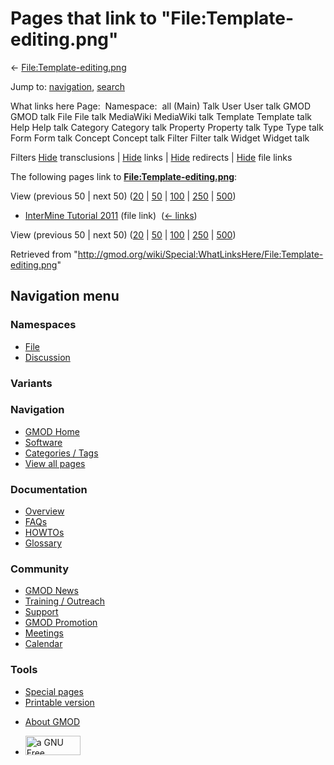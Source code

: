 <div id="mw-page-base" class="noprint">

</div>

<div id="mw-head-base" class="noprint">

</div>

<div id="content" class="mw-body" role="main">

<span id="top"></span>

<div id="mw-js-message" style="display:none;">

</div>



# <span dir="auto">Pages that link to "File:Template-editing.png"</span>

<div id="bodyContent">

<div id="contentSub">

←
[File:Template-editing.png](/wiki/File:Template-editing.png "File:Template-editing.png")

</div>

<div id="jump-to-nav" class="mw-jump">

Jump to: [navigation](#mw-navigation), [search](#p-search)

</div>

<div id="mw-content-text">

What links here Page:  Namespace:  all (Main) Talk User User talk GMOD
GMOD talk File File talk MediaWiki MediaWiki talk Template Template talk
Help Help talk Category Category talk Property Property talk Type Type
talk Form Form talk Concept Concept talk Filter Filter talk Widget
Widget talk

Filters
[Hide](/mediawiki/index.php?title=Special:WhatLinksHere/File:Template-editing.png&hidetrans=1 "Special:WhatLinksHere/File:Template-editing.png")
transclusions \|
[Hide](/mediawiki/index.php?title=Special:WhatLinksHere/File:Template-editing.png&hidelinks=1 "Special:WhatLinksHere/File:Template-editing.png")
links \|
[Hide](/mediawiki/index.php?title=Special:WhatLinksHere/File:Template-editing.png&hideredirs=1 "Special:WhatLinksHere/File:Template-editing.png")
redirects \|
[Hide](/mediawiki/index.php?title=Special:WhatLinksHere/File:Template-editing.png&hideimages=1 "Special:WhatLinksHere/File:Template-editing.png")
file links

The following pages link to
**[File:Template-editing.png](/wiki/File:Template-editing.png "File:Template-editing.png")**:

View (previous 50 \| next 50)
([20](/mediawiki/index.php?title=Special:WhatLinksHere/File:Template-editing.png&limit=20 "Special:WhatLinksHere/File:Template-editing.png")
\|
[50](/mediawiki/index.php?title=Special:WhatLinksHere/File:Template-editing.png&limit=50 "Special:WhatLinksHere/File:Template-editing.png")
\|
[100](/mediawiki/index.php?title=Special:WhatLinksHere/File:Template-editing.png&limit=100 "Special:WhatLinksHere/File:Template-editing.png")
\|
[250](/mediawiki/index.php?title=Special:WhatLinksHere/File:Template-editing.png&limit=250 "Special:WhatLinksHere/File:Template-editing.png")
\|
[500](/mediawiki/index.php?title=Special:WhatLinksHere/File:Template-editing.png&limit=500 "Special:WhatLinksHere/File:Template-editing.png"))

- [InterMine Tutorial
  2011](/wiki/InterMine_Tutorial_2011 "InterMine Tutorial 2011") (file
  link) ‎ <span class="mw-whatlinkshere-tools">([←
  links](/mediawiki/index.php?title=Special:WhatLinksHere&target=InterMine+Tutorial+2011 "Special:WhatLinksHere"))</span>

View (previous 50 \| next 50)
([20](/mediawiki/index.php?title=Special:WhatLinksHere/File:Template-editing.png&limit=20 "Special:WhatLinksHere/File:Template-editing.png")
\|
[50](/mediawiki/index.php?title=Special:WhatLinksHere/File:Template-editing.png&limit=50 "Special:WhatLinksHere/File:Template-editing.png")
\|
[100](/mediawiki/index.php?title=Special:WhatLinksHere/File:Template-editing.png&limit=100 "Special:WhatLinksHere/File:Template-editing.png")
\|
[250](/mediawiki/index.php?title=Special:WhatLinksHere/File:Template-editing.png&limit=250 "Special:WhatLinksHere/File:Template-editing.png")
\|
[500](/mediawiki/index.php?title=Special:WhatLinksHere/File:Template-editing.png&limit=500 "Special:WhatLinksHere/File:Template-editing.png"))

</div>

<div class="printfooter">

Retrieved from
"<http://gmod.org/wiki/Special:WhatLinksHere/File:Template-editing.png>"

</div>

<div id="catlinks" class="catlinks catlinks-allhidden">

</div>

<div class="visualClear">

</div>

</div>

</div>

<div id="mw-navigation">

## Navigation menu

<div id="mw-head">



<div id="left-navigation">

<div id="p-namespaces" class="vectorTabs" role="navigation"
aria-labelledby="p-namespaces-label">

### Namespaces

- <span id="ca-nstab-image"><a href="/wiki/File:Template-editing.png" accesskey="c"
  title="View the file page [c]">File</a></span>
- <span id="ca-talk"><a
  href="/mediawiki/index.php?title=File_talk:Template-editing.png&amp;action=edit&amp;redlink=1"
  accesskey="t"
  title="Discussion about the content page [t]">Discussion</a></span>

</div>

<div id="p-variants" class="vectorMenu emptyPortlet" role="navigation"
aria-labelledby="p-variants-label">

### 

### Variants[](#)

<div class="menu">

</div>

</div>

</div>

<div id="right-navigation">





</div>



</div>

</div>

</div>

<div id="mw-panel">

<div id="p-logo" role="banner">

<a href="/wiki/Main_Page"
style="background-image: url(http://gmod.org/images/GMOD-cogs.png);"
title="Visit the main page"></a>

</div>

<div id="p-Navigation" class="portal" role="navigation"
aria-labelledby="p-Navigation-label">

### Navigation

<div class="body">

- <span id="n-GMOD-Home">[GMOD Home](/wiki/Main_Page)</span>
- <span id="n-Software">[Software](/wiki/GMOD_Components)</span>
- <span id="n-Categories-.2F-Tags">[Categories /
  Tags](/wiki/Categories)</span>
- <span id="n-View-all-pages">[View all
  pages](/wiki/Special:AllPages)</span>

</div>

</div>

<div id="p-Documentation" class="portal" role="navigation"
aria-labelledby="p-Documentation-label">

### Documentation

<div class="body">

- <span id="n-Overview">[Overview](/wiki/Overview)</span>
- <span id="n-FAQs">[FAQs](/wiki/Category:FAQ)</span>
- <span id="n-HOWTOs">[HOWTOs](/wiki/Category:HOWTO)</span>
- <span id="n-Glossary">[Glossary](/wiki/Glossary)</span>

</div>

</div>

<div id="p-Community" class="portal" role="navigation"
aria-labelledby="p-Community-label">

### Community

<div class="body">

- <span id="n-GMOD-News">[GMOD News](/wiki/GMOD_News)</span>
- <span id="n-Training-.2F-Outreach">[Training /
  Outreach](/wiki/Training_and_Outreach)</span>
- <span id="n-Support">[Support](/wiki/Support)</span>
- <span id="n-GMOD-Promotion">[GMOD
  Promotion](/wiki/GMOD_Promotion)</span>
- <span id="n-Meetings">[Meetings](/wiki/Meetings)</span>
- <span id="n-Calendar">[Calendar](/wiki/Calendar)</span>

</div>

</div>

<div id="p-tb" class="portal" role="navigation"
aria-labelledby="p-tb-label">

### Tools

<div class="body">

- <span id="t-specialpages"><a href="/wiki/Special:SpecialPages" accesskey="q"
  title="A list of all special pages [q]">Special pages</a></span>
- <span id="t-print"><a
  href="/mediawiki/index.php?title=Special:WhatLinksHere/File:Template-editing.png&amp;printable=yes"
  rel="alternate" accesskey="p"
  title="Printable version of this page [p]">Printable version</a></span>

</div>

</div>

</div>

</div>

<div id="footer" role="contentinfo">

- <span id="footer-places-about">[About
  GMOD](/wiki/GMOD:About "GMOD:About")</span>

<!-- -->

- <span id="footer-copyrightico">[<img src="http://www.gnu.org/graphics/gfdl-logo-small.png" width="88"
  height="31" alt="a GNU Free Documentation License" />](http://www.gnu.org/licenses/fdl-1.3.html)</span>


<div style="clear:both">

</div>

</div>
